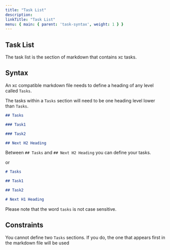 ```yaml
---
title: "Task List"
description:
linkTitle: "Task List"
menu: { main: { parent: 'task-syntax', weight: 1 } }
---
```


## Task List

The task list is the section of markdown that contains xc tasks.

## Syntax

An xc compatible markdown file needs to define a heading of any level called `Tasks`.

The tasks within a `Tasks` section will need to be one heading level lower than `Tasks`.

```markdown
## Tasks

### Task1

### Task2

## Next H2 Heading
```

Between `## Tasks` and `## Next H2 Heading` you can define your tasks.

or

```markdown
# Tasks

## Task1

## Task2

# Next H1 Heading
```

Please note that the word `tasks` is not case sensitive.

## Constraints

You cannot define two `Tasks` sections. If you do, the one that appears first in the markdown file will be used
